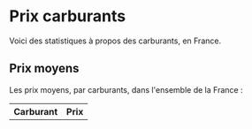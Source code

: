 # Prix carburants

Voici des statistiques à propos des carburants, en France.

## Prix moyens

Les prix moyens, par carburants, dans l'ensemble de la France :

<table id="averages">
  <tr>
    <th>Carburant</th>
    <th>Prix</th>
  </tr>
</table>

<br>

<div id="selector" style="width: 80%; display: flex;"></div>

<div id="map" style="height: 80vh; width: 80%;"></div>

<script type="module" src="./assets/javascript/index.js"></script>